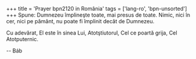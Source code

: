 +++
title = 'Prayer bpn2120 in România'
tags = ['lang-ro', 'bpn-unsorted']
+++
Spune: Dumnezeu împlineşte toate, mai presus de toate. Nimic, nici în cer, nici pe pământ, nu poate fi împlinit decât de Dumnezeu.

Cu adevărat, El este în sinea Lui, Atotştiutorul, Cel ce poartă grija, Cel Atotputernic.

-- Báb
